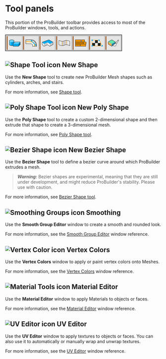 # Tool panels

This portion of the ProBuilder toolbar provides access to most of the ProBuilder windows, tools, and actions.

![Tool buttons on the ProBuilder toolbar](images/tool_panels.png)

## ![Shape Tool icon](images/icons/Panel_Shapes.png) New Shape

Use the **New Shape** tool to create new ProBuilder Mesh shapes such as cylinders, arches, and stairs.

For more information, see [Shape tool](shape-tool.md).

## ![Poly Shape Tool icon](images/icons/NewPolyShape.png) New Poly Shape

Use the **Poly Shape** tool to create a custom 2-dimensional shape and then extrude that shape to create a 3-dimensional mesh.

For more information, see [Poly Shape tool](polyshape.md).

## ![Bezier Shape icon](images/icons/NewBezierSpline.png) New Bezier Shape

Use the **Bezier Shape** tool to define a bezier curve around which ProBuilder extrudes a mesh.

> ***Warning:*** Bezier shapes are experimental, meaning that they are still under development, and might reduce ProBuilder's stability. Please use with caution.

For more information, see [Bezier Shape tool](bezier.md).

## ![Smoothing Groups icon](images/icons/Panel_Smoothing.png) Smoothing 

Use the **Smooth Group Editor** window to create a smooth and rounded look.

For more information, see the [Smooth Group Editor](smoothing-groups.md) window reference.

## ![Vertex Color icon](images/icons/Panel_VertColors.png) Vertex Colors

Use the **Vertex Colors** window to apply or paint vertex colors onto Meshes.

For more information, see the [Vertex Colors](material-tools.md) window reference.

## ![Material Tools icon](images/icons/Panel_Materials.png) Material Editor

Use the **Material Editor** window to apply Materials to objects or faces.

For more information, see the [Material Editor](material-tools.md) window reference.

## ![UV Editor icon](images/icons/Panel_UVEditor.png) UV Editor

Use the **UV Editor** window to apply textures to objects or faces. You can also use it to automatically or manually wrap and unwrap textures.

For more information, see the [UV Editor](uv-editor.md) window reference.


